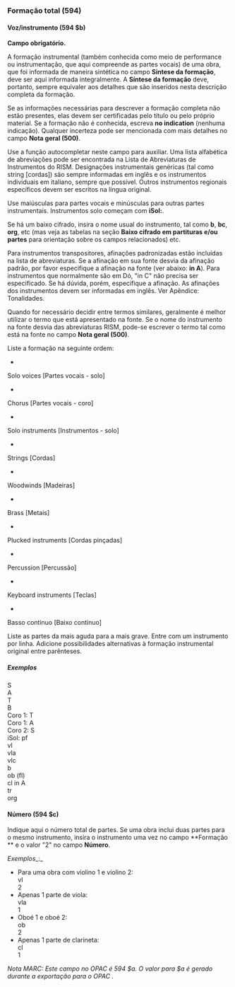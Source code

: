 ### Formação total (594)

#### Voz/instrumento (594 $b)
**Campo obrigatório.**

A formação instrumental (também conhecida como meio de performance ou instrumentação, que aqui compreende as partes vocais) de uma obra, que foi informada de maneira sintética no campo **Síntese da formação**, deve ser aqui informada integralmente. A **Síntese da formação** deve, portanto, sempre equivaler aos detalhes que são inseridos nesta descrição completa da formação.

Se as informações necessárias para descrever a formação completa não estão presentes, elas devem ser certificadas pelo título ou pelo próprio material. Se a formação não é conhecida, escreva **no indication** (nenhuma indicação). Qualquer incerteza pode ser mencionada com mais detalhes no campo **Nota geral (500)**.     

Use a função autocompletar neste campo para auxiliar. Uma lista alfabética de abreviações pode ser encontrada na Lista de Abreviaturas de Instrumentos do RISM. Designações instrumentais genéricas (tal como string [cordas]) são sempre informadas em inglês e os instrumentos individuais em italiano, sempre que possível. Outros instrumentos regionais específicos devem ser escritos na língua original.

Use maiúsculas para partes vocais e minúsculas para outras partes instrumentais. Instrumentos solo começam com **iSol:**.

Se há um baixo cifrado, insira o nome usual do instrumento, tal como **b**, **bc**, **org**, etc (mas veja as tabelas na seção **Baixo cifrado em partituras e/ou partes** para orientação sobre os campos relacionados) etc.

Para instrumentos transpositores, afinações padronizadas estão incluídas na lista de abreviaturas. Se a afinação em sua fonte desvia da afinação padrão, por favor especifique a afinação na fonte (ver abaixo: **in A**). Para instrumentos que normalmente são em Dó, "in C" não precisa ser especificado. Se há dúvida, porém, especifique a afinação. As afinações dos instrumentos devem ser informadas em inglês. Ver Apêndice: Tonalidades.

Quando for necessário decidir entre termos similares, geralmente é melhor utilizar o termo que está apresentado na fonte. Se o nome do instrumento na fonte desvia das abreviaturas RISM, pode-se escrever o termo tal como está na fonte no campo **Nota geral (500)**.  

Liste a formação na seguinte ordem: 

- 

Solo voices [Partes vocais - solo]

- 

Chorus [Partes vocais - coro]

- 

Solo instruments [Instrumentos - solo]

- 

Strings [Cordas]

- 

Woodwinds [Madeiras]

- 

Brass [Metais]

- 

Plucked instruments [Cordas pinçadas]

- 

Percussion [Percussão]

- 

Keyboard instruments [Teclas]

- 

Basso continuo [Baixo continuo]

Liste as partes da mais aguda para a mais grave. Entre com um instrumento por linha. Adicione possibilidades alternativas à formação instrumental original entre parênteses.

##### Exemplos

S  
A  
T  
B  
Coro 1: T  
Coro 1: A  
Coro 2: S  
iSol: pf  
vl  
vla  
vlc  
b  
ob (fl)  
cl in A  
tr  
org

 

#### Número (594 $c)

Indique aqui o número total de partes. Se uma obra inclui duas partes para o mesmo instrumento, insira o instrumento uma vez no campo **Formação ** e o valor "2" no campo **Número**.

_Exemplos__:_

- Para uma obra com violino 1 e violino 2:  
vl  
2
- Apenas 1 parte de viola:  
vla  
1
- Oboé 1 e oboé 2:  
ob  
2
- Apenas 1 parte de clarineta:  
cl  
1
  
_Nota MARC: Este campo no OPAC é 594 $a. O valor para $a é gerado durante a exportação para o OPAC_ _._